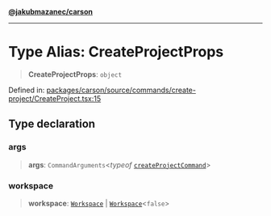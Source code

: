 [**@jakubmazanec/carson**](../README.md)

---

# Type Alias: CreateProjectProps

> **CreateProjectProps**: `object`

Defined in:
[packages/carson/source/commands/create-project/CreateProject.tsx:15](https://github.com/jakubmazanec/tools/blob/66e975ab265618dba82f8e4c56654145b7ba4db7/packages/carson/source/commands/create-project/CreateProject.tsx#L15)

## Type declaration

### args

> **args**: `CommandArguments`\<_typeof_
> [`createProjectCommand`](../variables/createProjectCommand.md)\>

### workspace

> **workspace**: [`Workspace`](../classes/Workspace.md) \|
> [`Workspace`](../classes/Workspace.md)\<`false`\>

